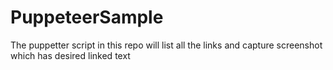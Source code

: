 # PuppeteerSample
The puppetter script in this repo will list all the links and capture screenshot which has desired linked text
